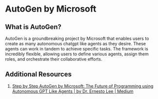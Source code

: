 # AutoGen by Microsoft

## What is AutoGen?

AutoGen is a groundbreaking project by Microsoft that enables users to create as many autonomous chatgpt like agents as they desire. These agents can work in tandem to achieve specific tasks. The framework is incredibly flexible, allowing users to define various agents, assign them roles, and orchestrate their collaborative efforts.

## Additional Resources

1. [Step by Step AutoGen by Microsoft: The Future of Programming using Autonomous GPT Like Agents | by Dr. Ernesto Lee | Medium](https://drlee.io/step-by-step-autogen-by-microsoft-the-future-of-programming-using-autonomous-gpt-like-agents-105ac45a518f)
